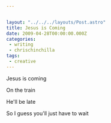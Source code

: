 ```yaml
---


layout: "../../../layouts/Post.astro"
title: Jesus is Coming
date: 2009-04-28T00:00:00.000Z
categories:
 - writing
 - chrischinchilla
tags:
 - creative
---
```


Jesus is coming

On the train

He'll be late

So I guess you'll just have to wait
